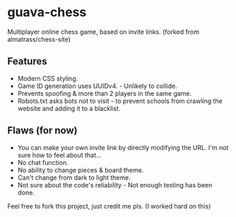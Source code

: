 # guava-chess
 Multiplayer online chess game, based on invite links. (forked from almatrass/chess-site)

## Features
 - Modern CSS styling.
 - Game ID generation uses UUIDv4. - Unlikely to collide.
 - Prevents spoofing & more than 2 players in the same game.
 - Robots.txt asks bots not to visit - to prevent schools from crawling the website and adding it to a blacklist.

## Flaws (for now)
- You can make your own invite link by directly modifying the URL. I'm not sure how to feel about that...
- No chat function.
- No ability to change pieces & board theme.
- Can't change from dark to light theme.
- Not sure about the code's reliability - Not enough testing has been done.

Feel free to fork this project, just credit me pls. (I worked hard on this)
